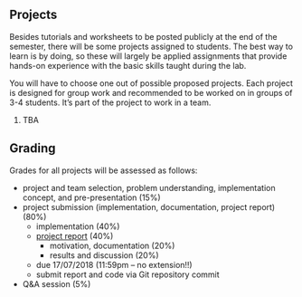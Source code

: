 ## Projects

Besides tutorials and worksheets to be posted publicly at the end of the semester, there will be some projects assigned to students. The best way to learn is by doing, so these will largely be applied assignments that provide hands-on experience with the basic skills taught during the lab.

You will have to choose one out of possible proposed projects. Each project is designed for group work and recommended to be worked on in groups of 3-4 students. It’s part of the project to work in a team.

1. TBA


## Grading
Grades for all projects will be assessed as follows:
- project and team selection, problem understanding, implementation concept, and pre-presentation (15%)
- project submission (implementation, documentation, project report) (80%)
  - implementation (40%)
  - [project report](https://docs.google.com/document/d/1HE5otXE3eHt-qc-bn3iEnOuH7OlJuhxnSLWJmNluneo/edit?usp=sharing) (40%)
    - motivation, documentation (20%)
    - results and discussion (20%)
  - due 17/07/2018 (11:59pm – no extension!!)
  - submit report and code via Git repository commit
- Q&A session (5%)
